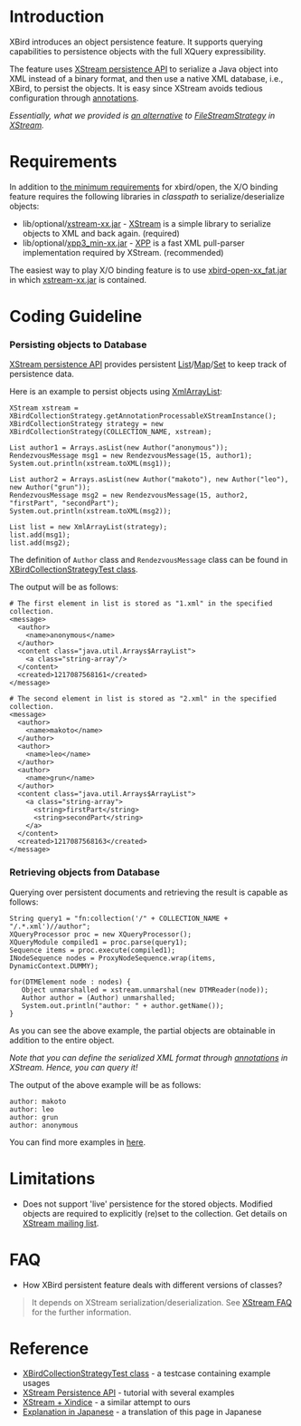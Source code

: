 # Introduction #

XBird introduces an object persistence feature. It supports querying capabilities to persistence objects with the full XQuery expressibility.

The feature uses [XStream persistence API](http://xstream.codehaus.org/persistence-tutorial.html) to serialize a Java object into XML instead of a binary format, and then use a native XML database, i.e., XBird, to persist the objects.
It is easy since XStream avoids tedious configuration through [annotations](http://xstream.codehaus.org/annotations-tutorial.html).

_Essentially, what we provided is [an alternative](http://code.google.com/p/xbird/source/browse/trunk/xbird-open/main/src/java/xbird/ext/xstream/XBirdCollectionStrategy.java) to [FileStreamStrategy](http://xstream.codehaus.org/javadoc/com/thoughtworks/xstream/persistence/FileStreamStrategy.html) in [XStream](http://xstream.codehaus.org/)._

# Requirements #

In addition to [the minimum requirements](http://code.google.com/p/xbird/wiki/LibraryDependencyListing) for xbird/open, the X/O binding feature requires the following libraries in _classpath_ to serialize/deserialize objects:

  * lib/optional/[xstream-xx.jar](http://code.google.com/p/xbird/source/browse/#svn/trunk/xbird-open/lib/optional) - [XStream](http://xstream.codehaus.org/) is a simple library to serialize objects to XML and back again. (required)
  * lib/optional/[xpp3\_min-xx.jar](http://code.google.com/p/xbird/source/browse/#svn/trunk/xbird-open/lib/optional) - [XPP](http://www.extreme.indiana.edu/xgws/xsoap/xpp/mxp1/index.html) is a fast XML pull-parser implementation required by XStream. (recommended)

The easiest way to play X/O binding feature is to use [xbird-open-xx\_fat.jar](http://code.google.com/p/xbird/source/browse/#svn/trunk/xbird-open/target) in which [xstream-xx.jar](http://code.google.com/p/xbird/source/browse/#svn/trunk/xbird-open/lib/optional) is contained.

# Coding Guideline #

### Persisting objects to Database ###

[XStream persistence API](http://xstream.codehaus.org/javadoc/index.html) provides persistent [List](http://xstream.codehaus.org/javadoc/com/thoughtworks/xstream/persistence/XmlArrayList.html)/[Map](http://xstream.codehaus.org/javadoc/com/thoughtworks/xstream/persistence/XmlMap.html)/[Set](http://xstream.codehaus.org/javadoc/com/thoughtworks/xstream/persistence/XmlSet.html) to keep track of persistence data.

Here is an example to persist objects using [XmlArrayList](http://xstream.codehaus.org/javadoc/com/thoughtworks/xstream/persistence/XmlArrayList.html):
```
XStream xstream = XBirdCollectionStrategy.getAnnotationProcessableXStreamInstance();
XBirdCollectionStrategy strategy = new XBirdCollectionStrategy(COLLECTION_NAME, xstream);

List author1 = Arrays.asList(new Author("anonymous"));
RendezvousMessage msg1 = new RendezvousMessage(15, author1);
System.out.println(xstream.toXML(msg1));
 
List author2 = Arrays.asList(new Author("makoto"), new Author("leo"), new Author("grun"));
RendezvousMessage msg2 = new RendezvousMessage(15, author2, "firstPart", "secondPart");
System.out.println(xstream.toXML(msg2));
 
List list = new XmlArrayList(strategy);
list.add(msg1);
list.add(msg2);
```
The definition of `Author` class and `RendezvousMessage` class can be found in  [XBirdCollectionStrategyTest class](http://code.google.com/p/xbird/source/browse/trunk/xbird-open/main/test/java/xbird/ext/xstream/XBirdCollectionStrategyTest.java).

The output will be as follows:
```
# The first element in list is stored as "1.xml" in the specified collection.
<message>
  <author>
    <name>anonymous</name>
  </author>
  <content class="java.util.Arrays$ArrayList">
    <a class="string-array"/>
  </content>
  <created>1217087568161</created>
</message>
```
```
# The second element in list is stored as "2.xml" in the specified collection.
<message>
  <author>
    <name>makoto</name>
  </author>
  <author>
    <name>leo</name>
  </author>
  <author>
    <name>grun</name>
  </author>
  <content class="java.util.Arrays$ArrayList">
    <a class="string-array">
      <string>firstPart</string>
      <string>secondPart</string>
    </a>
  </content>
  <created>1217087568163</created>
</message>
```

### Retrieving objects from Database ###

Querying over persistent documents and retrieving the result is capable as follows:
```
String query1 = "fn:collection('/" + COLLECTION_NAME + "/.*.xml')//author";
XQueryProcessor proc = new XQueryProcessor();
XQueryModule compiled1 = proc.parse(query1);
Sequence items = proc.execute(compiled1);
INodeSequence nodes = ProxyNodeSequence.wrap(items, DynamicContext.DUMMY);

for(DTMElement node : nodes) {
   Object unmarshalled = xstream.unmarshal(new DTMReader(node));
   Author author = (Author) unmarshalled;
   System.out.println("author: " + author.getName());
}
```

As you can see the above example, the partial objects are obtainable in addition to the entire object.

_Note that you can define the serialized XML format through [annotations](http://xstream.codehaus.org/annotations-tutorial.html) in XStream. Hence, you can query it!_

The output of the above example will be as follows:
```
author: makoto
author: leo
author: grun
author: anonymous
```

You can find more examples in [here](http://code.google.com/p/xbird/source/browse/trunk/xbird-open/main/test/java/xbird/ext/xstream/).

# Limitations #

  * Does not support 'live' persistence for the stored objects. Modified objects are required to explicitly (re)set to the collection. Get details on [XStream mailing list](http://thread.gmane.org/gmane.comp.java.xstream.user/4088/focus=4089).

# FAQ #

  * How XBird persistent feature deals with different versions of classes?

> It depends on XStream serialization/deserialization.
> See [XStream FAQ](http://xstream.codehaus.org/faq.html#Serialization_newer_class_versions) for the further information.

# Reference #

  * [XBirdCollectionStrategyTest class](http://code.google.com/p/xbird/source/browse/trunk/xbird-open/main/test/java/xbird/ext/xstream/XBirdCollectionStrategyTest.java) - a testcase containing example usages
  * [XStream Persistence API](http://xstream.codehaus.org/persistence-tutorial.html) - tutorial with several examples
  * [XStream + Xindice](http://www.jroller.com/rickard/date/20041218) - a similar attempt to ours
  * [Explanation in Japanese](http://db-www.naist.jp/~makoto-y/tdiary/?date=20080727#p01) - a translation of this page in Japanese